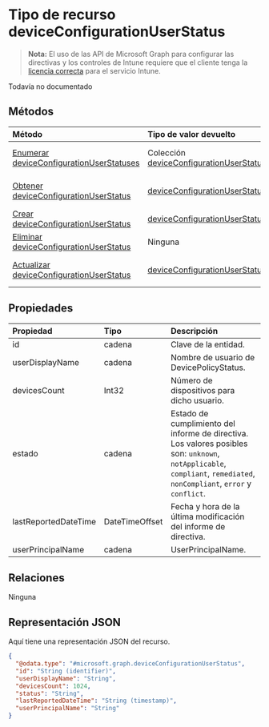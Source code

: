 # <a name="deviceconfigurationuserstatus-resource-type"></a>Tipo de recurso deviceConfigurationUserStatus

> **Nota:** El uso de las API de Microsoft Graph para configurar las directivas y los controles de Intune requiere que el cliente tenga la [licencia correcta](https://go.microsoft.com/fwlink/?linkid=839381) para el servicio Intune.

Todavía no documentado
## <a name="methods"></a>Métodos
|Método|Tipo de valor devuelto|Descripción|
|:---|:---|:---|
|[Enumerar deviceConfigurationUserStatuses](../api/intune_deviceconfig_deviceconfigurationuserstatus_list.md)|Colección [deviceConfigurationUserStatus](../resources/intune_deviceconfig_deviceconfigurationuserstatus.md)|Enumere las propiedades y las relaciones de los objetos [deviceConfigurationUserStatus](../resources/intune_deviceconfig_deviceconfigurationuserstatus.md).|
|[Obtener deviceConfigurationUserStatus](../api/intune_deviceconfig_deviceconfigurationuserstatus_get.md)|[deviceConfigurationUserStatus](../resources/intune_deviceconfig_deviceconfigurationuserstatus.md)|Lea las propiedades y las relaciones del objeto [deviceConfigurationUserStatus](../resources/intune_deviceconfig_deviceconfigurationuserstatus.md).|
|[Crear deviceConfigurationUserStatus](../api/intune_deviceconfig_deviceconfigurationuserstatus_create.md)|[deviceConfigurationUserStatus](../resources/intune_deviceconfig_deviceconfigurationuserstatus.md)|Cree un objeto [deviceConfigurationUserStatus](../resources/intune_deviceconfig_deviceconfigurationuserstatus.md).|
|[Eliminar deviceConfigurationUserStatus](../api/intune_deviceconfig_deviceconfigurationuserstatus_delete.md)|Ninguna|Elimina un [deviceConfigurationUserStatus](../resources/intune_deviceconfig_deviceconfigurationuserstatus.md).|
|[Actualizar deviceConfigurationUserStatus](../api/intune_deviceconfig_deviceconfigurationuserstatus_update.md)|[deviceConfigurationUserStatus](../resources/intune_deviceconfig_deviceconfigurationuserstatus.md)|Actualice las propiedades de un objeto [deviceConfigurationUserStatus](../resources/intune_deviceconfig_deviceconfigurationuserstatus.md).|

## <a name="properties"></a>Propiedades
|Propiedad|Tipo|Descripción|
|:---|:---|:---|
|id|cadena|Clave de la entidad.|
|userDisplayName|cadena|Nombre de usuario de DevicePolicyStatus.|
|devicesCount|Int32|Número de dispositivos para dicho usuario.|
|estado|cadena|Estado de cumplimiento del informe de directiva. Los valores posibles son: `unknown`, `notApplicable`, `compliant`, `remediated`, `nonCompliant`, `error` y `conflict`.|
|lastReportedDateTime|DateTimeOffset|Fecha y hora de la última modificación del informe de directiva.|
|userPrincipalName|cadena|UserPrincipalName.|

## <a name="relationships"></a>Relaciones
Ninguna
## <a name="json-representation"></a>Representación JSON
Aquí tiene una representación JSON del recurso.
<!-- {
  "blockType": "resource",
  "keyProperty": "id",
  "@odata.type": "microsoft.graph.deviceConfigurationUserStatus"
}
-->
``` json
{
  "@odata.type": "#microsoft.graph.deviceConfigurationUserStatus",
  "id": "String (identifier)",
  "userDisplayName": "String",
  "devicesCount": 1024,
  "status": "String",
  "lastReportedDateTime": "String (timestamp)",
  "userPrincipalName": "String"
}
```



